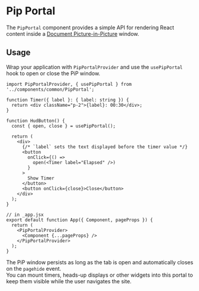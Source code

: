 # Pip Portal

The `PipPortal` component provides a simple API for rendering React
content inside a [Document Picture-in-Picture](https://developer.mozilla.org/en-US/docs/Web/API/Document_Picture-in-Picture_API) window.

## Usage

Wrap your application with `PipPortalProvider` and use the `usePipPortal`
hook to open or close the PiP window.

```tsx
import PipPortalProvider, { usePipPortal } from '../components/common/PipPortal';

function Timer({ label }: { label: string }) {
  return <div className="p-2">{label}: 00:30</div>;
}

function HudButton() {
  const { open, close } = usePipPortal();

  return (
    <div>
      {/* `label` sets the text displayed before the timer value */}
      <button
        onClick={() =>
          open(<Timer label="Elapsed" />)
        }
      >
        Show Timer
      </button>
      <button onClick={close}>Close</button>
    </div>
  );
}

// in _app.jsx
export default function App({ Component, pageProps }) {
  return (
    <PipPortalProvider>
      <Component {...pageProps} />
    </PipPortalProvider>
  );
}
```

The PiP window persists as long as the tab is open and automatically
closes on the `pagehide` event.  
You can mount timers, heads-up displays or other widgets into this portal
to keep them visible while the user navigates the site.


